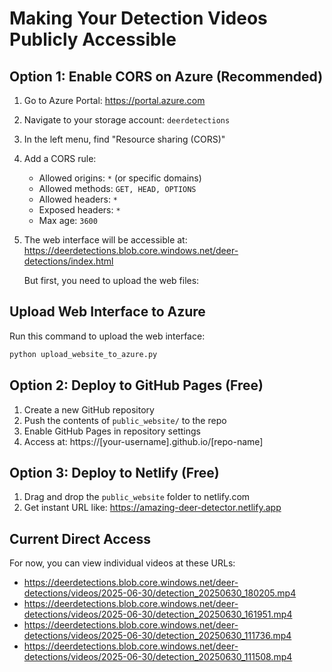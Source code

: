 # Making Your Detection Videos Publicly Accessible

## Option 1: Enable CORS on Azure (Recommended)

1. Go to Azure Portal: https://portal.azure.com
2. Navigate to your storage account: `deerdetections`
3. In the left menu, find "Resource sharing (CORS)"
4. Add a CORS rule:
   - Allowed origins: `*` (or specific domains)
   - Allowed methods: `GET, HEAD, OPTIONS`
   - Allowed headers: `*`
   - Exposed headers: `*`
   - Max age: `3600`

5. The web interface will be accessible at:
   https://deerdetections.blob.core.windows.net/deer-detections/index.html
   
   But first, you need to upload the web files:

## Upload Web Interface to Azure

Run this command to upload the web interface:

```bash
python upload_website_to_azure.py
```

## Option 2: Deploy to GitHub Pages (Free)

1. Create a new GitHub repository
2. Push the contents of `public_website/` to the repo
3. Enable GitHub Pages in repository settings
4. Access at: https://[your-username].github.io/[repo-name]

## Option 3: Deploy to Netlify (Free)

1. Drag and drop the `public_website` folder to netlify.com
2. Get instant URL like: https://amazing-deer-detector.netlify.app

## Current Direct Access

For now, you can view individual videos at these URLs:
- https://deerdetections.blob.core.windows.net/deer-detections/videos/2025-06-30/detection_20250630_180205.mp4
- https://deerdetections.blob.core.windows.net/deer-detections/videos/2025-06-30/detection_20250630_161951.mp4
- https://deerdetections.blob.core.windows.net/deer-detections/videos/2025-06-30/detection_20250630_111736.mp4
- https://deerdetections.blob.core.windows.net/deer-detections/videos/2025-06-30/detection_20250630_111508.mp4